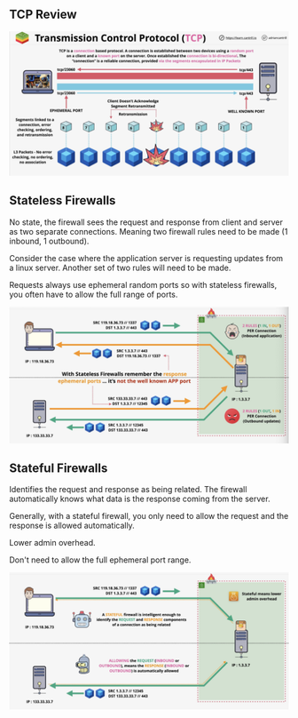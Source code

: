 ## TCP Review
![Pasted image 20250222204143.png](_atts/Pasted%20image%2020250222204143.png)

## Stateless Firewalls
No state, the firewall sees the request and response from client and server as two separate connections. Meaning two firewall rules need to be made (1 inbound, 1 outbound).

Consider the case where the application server is requesting updates from a linux server. Another set of two rules will need to be made.

Requests always use ephemeral random ports so with stateless firewalls, you often have to allow the full range of ports.

![Pasted image 20250222205800.png](_atts/Pasted%20image%2020250222205800.png)

## Stateful Firewalls
Identifies the request and response as being related. The firewall automatically knows what data is the response coming from the server.

Generally, with a stateful firewall, you only need to allow the request and the response is allowed automatically.

Lower admin overhead.

Don't need to allow the full ephemeral port range.

![Pasted image 20250222210324.png](_atts/Pasted%20image%2020250222210324.png)

